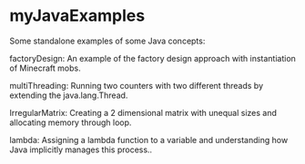# myJavaExamples
Some standalone examples of some Java concepts:


factoryDesign:  An example of the factory design approach with instantiation of Minecraft mobs.

multiThreading: Running two counters with two different threads by extending the java.lang.Thread.

IrregularMatrix: Creating a 2 dimensional matrix with unequal sizes and allocating memory through loop.

lambda: Assigning a lambda function to a variable and understanding how Java implicitly manages this process..

